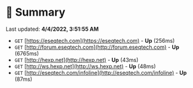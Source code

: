 # 📖 Summary
Last updated: **4/4/2022, 3:51:55 AM**

- `GET` [https://eseqtech.com](https://eseqtech.com) - **Up** (256ms)
- `GET` [http://forum.eseqtech.com](http://forum.eseqtech.com) - **Up** (6765ms)
- `GET` [http://hexp.net](http://hexp.net) - **Up** (43ms)
- `GET` [http://ws.hexp.net](http://ws.hexp.net) - **Up** (48ms)
- `GET` [http://eseqtech.com/infoline](http://eseqtech.com/infoline) - **Up** (87ms)
